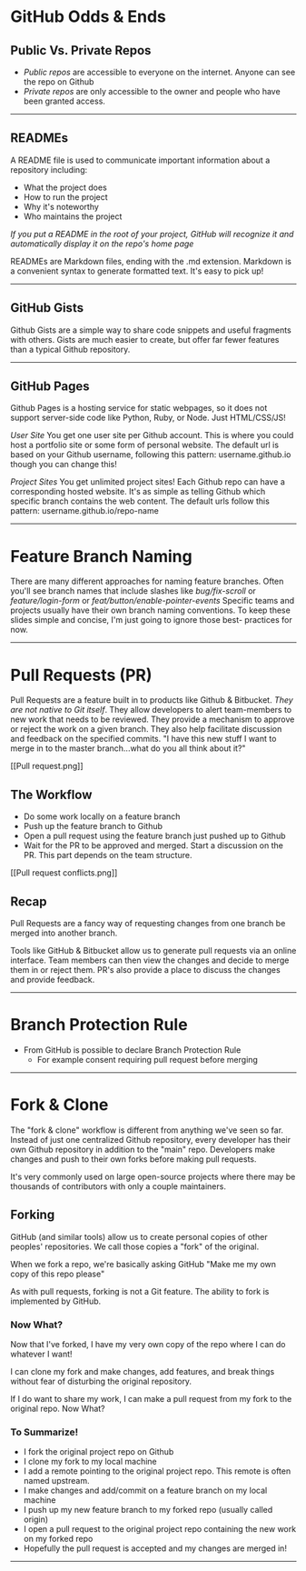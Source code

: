 # GitHub Odds & Ends

## Public Vs. Private Repos

- _Public repos_ are accessible to everyone on the internet. Anyone can see the repo on Github
- _Private repos_ are only accessible to the owner and people who have been granted access.

---

## READMEs

A README file is used to communicate important information about a repository including:

- What the project does
- How to run the project
- Why it's noteworthy
- Who maintains the project

_If you put a README in the root of your project, GitHub will recognize it and automatically display it on the repo's home page_

READMEs are Markdown files, ending with the .md extension. Markdown is a convenient syntax to generate formatted text. It's easy to pick up!

---

## GitHub Gists

Github Gists are a simple way to share code snippets and useful fragments with others. Gists are much easier to create, but offer far fewer features than a typical Github repository.

---

## GitHub Pages

Github Pages is a hosting service for static webpages, so it does not support server-side code like Python, Ruby, or Node. Just HTML/CSS/JS!

_User Site_
You get one user site per Github account. This is where you could host a portfolio site or some form of personal website. The default url is based on your Github username, following this pattern: username.github.io though you can change this!

_Project Sites_
You get unlimited project sites! Each Github repo can have a corresponding hosted website. It's as simple as telling Github which specific branch contains the web content. The default urls follow this pattern: username.github.io/repo-name

---

# Feature Branch Naming

There are many different approaches for naming feature branches. Often you'll see branch names that include slashes like _bug/fix-scroll_ or _feature/login-form_ or _feat/button/enable-pointer-events_
Specific teams and projects usually have their own branch naming conventions. To keep these slides simple and concise, I'm just going to ignore those best- practices for now.

---

# Pull Requests (PR)

Pull Requests are a feature built in to products like Github & Bitbucket. _They are not native to Git itself_.
They allow developers to alert team-members to new work that needs to be reviewed. They provide a mechanism to approve or reject the work on a given branch. They also help facilitate discussion and feedback on the specified commits.
"I have this new stuff I want to merge in to the master branch...what do you all think about it?"

[[Pull request.png]]

## The Workflow

- Do some work locally on a feature branch
- Push up the feature branch to Github
- Open a pull request using the feature branch just pushed up to Github
- Wait for the PR to be approved and merged. Start a discussion on the PR. This part depends on the team structure.

[[Pull request conflicts.png]]

## Recap

Pull Requests are a fancy way of requesting changes from one branch be merged into another branch.

Tools like GitHub & Bitbucket allow us to generate pull requests via an online interface. Team members can then view the changes and decide to merge them in or reject them. PR's also provide a place to discuss the changes and provide feedback.

---

# Branch Protection Rule

- From GitHub is possible to declare Branch Protection Rule
  - For example consent requiring pull request before merging

---

# Fork & Clone

The "fork & clone" workflow is different from anything we've seen so far. Instead of just one centralized Github repository, every developer has their own Github repository in addition to the "main" repo. Developers make changes and push to their own forks before making pull requests.

It's very commonly used on large open-source projects where there may be thousands of contributors with only a couple maintainers.

## Forking

GitHub (and similar tools) allow us to create personal copies of other peoples' repositories. We call those copies a "fork" of the original.

When we fork a repo, we're basically asking GitHub "Make me my own copy of this repo please"

As with pull requests, forking is not a Git feature. The ability to fork is implemented by GitHub.

### Now What?

Now that I've forked, I have my very own copy of the repo where I can do whatever I want!

I can clone my fork and make changes, add features, and break things without fear of disturbing the original repository.

If I do want to share my work, I can make a pull request from my fork to the original repo. Now What?

### To Summarize!

- I fork the original project repo on Github
- I clone my fork to my local machine
- I add a remote pointing to the original project repo. This remote is often named upstream.
- I make changes and add/commit on a feature branch on my local machine
- I push up my new feature branch to my forked repo (usually called origin)
- I open a pull request to the original project repo containing the new work on my forked repo
- Hopefully the pull request is accepted and my changes are merged in!

---
